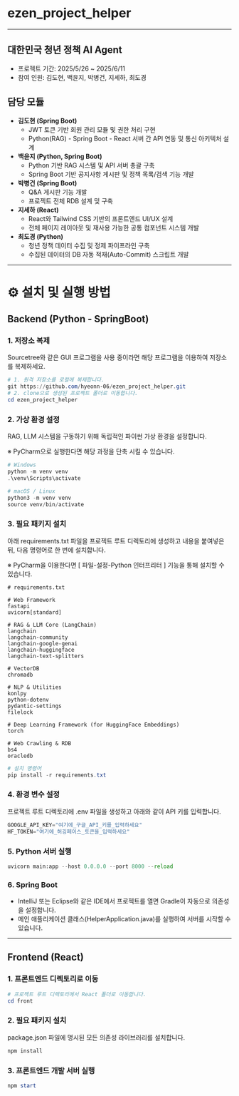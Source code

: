 # **ezen_project_helper**

---

## 대한민국 청년 정책 AI Agent

- 프로젝트 기간: 2025/5/26 ~ 2025/6/11
- 참여 인원: 김도현, 백윤지, 박병건, 지세하, 최도경

## 담당 모듈

- **김도현 (Spring Boot)**
    - JWT 토큰 기반 회원 관리 모듈 및 권한 처리 구현
    - Python(RAG) - Spring Boot - React 서버 간 API 연동 및 통신 아키텍처 설계
- **백윤지 (Python, Spring Boot)**
    - Python 기반 RAG 시스템 및 API 서버 총괄 구축
    - Spring Boot 기반 공지사항 게시판 및 정책 목록/검색 기능 개발
- **박병건 (Spring Boot)**
    - Q&A 게시판 기능 개발
    - 프로젝트 전체 RDB 설계 및 구축
- **지세하 (React)**
    - React와 Tailwind CSS 기반의 프론트엔드 UI/UX 설계
    - 전체 페이지 레이아웃 및 재사용 가능한 공통 컴포넌트 시스템 개발
- **최도경 (Python)**
    - 청년 정책 데이터 수집 및 정제 파이프라인 구축
    - 수집된 데이터의 DB 자동 적재(Auto-Commit) 스크립트 개발

---

# **⚙️** 설치 및 실행 방법

## Backend (Python - SpringBoot)

### 1. 저장소 복제

Sourcetree와 같은 GUI 프로그램을 사용 중이라면 해당 프로그램을 이용하여 저장소를 복제하세요.

```powershell
# 1. 원격 저장소를 로컬에 복제합니다.
git https://github.com/hyeonn-06/ezen_project_helper.git
# 2. clone으로 생성된 프로젝트 폴더로 이동합니다.
cd ezen_project_helper
```

### 2. 가상 환경 설정

RAG, LLM 시스템을 구동하기 위해 독립적인 파이썬 가상 환경을 설정합니다.

※ PyCharm으로 실행한다면 해당 과정을 단축 시킬 수 있습니다.

```powershell
# Windows
python -m venv venv
.\venv\Scripts\activate

# macOS / Linux
python3 -m venv venv
source venv/bin/activate
```

### 3. 필요 패키지 설치

아래 requirements.txt 파일을 프로젝트 루트 디렉토리에 생성하고 내용을 붙여넣은 뒤, 다음 명령어로 한 번에 설치합니다.

※ PyCharm을 이용한다면 [ 파일-설정-Python 인터프리터 ] 기능을 통해 설치할 수 있습니다.

```
# requirements.txt

# Web Framework
fastapi
uvicorn[standard]

# RAG & LLM Core (LangChain)
langchain
langchain-community
langchain-google-genai
langchain-huggingface
langchain-text-splitters

# VectorDB
chromadb

# NLP & Utilities
konlpy
python-dotenv
pydantic-settings
filelock

# Deep Learning Framework (for HuggingFace Embeddings)
torch

# Web Crawling & RDB
bs4
oracledb
```

```powershell
# 설치 명령어
pip install -r requirements.txt
```

### 4. 환경 변수 설정

프로젝트 루트 디렉토리에 .env 파일을 생성하고 아래와 같이 API 키를 입력합니다.

```python
GOOGLE_API_KEY="여기에_구글_API_키를_입력하세요"
HF_TOKEN="여기에_허깅페이스_토큰을_입력하세요"
```

### 5. Python 서버 실행

```python
uvicorn main:app --host 0.0.0.0 --port 8000 --reload
```

### 6. Spring Boot

- IntelliJ 또는 Eclipse와 같은 IDE에서 프로젝트를 열면 Gradle이 자동으로 의존성을 설정합니다.
- 메인 애플리케이션 클래스(HelperApplication.java)를 실행하여 서버를 시작할 수 있습니다.

---

## **Frontend (React)**

### 1. 프론트엔드 디렉토리로 이동

```powershell
# 프로젝트 루트 디렉토리에서 React 폴더로 이동합니다.
cd front
```

### 2. 필요 패키지 설치

package.json 파일에 명시된 모든 의존성 라이브러리를 설치합니다.

```powershell
npm install
```

### 3. 프론트엔드 개발 서버 실행

```powershell
npm start
```
